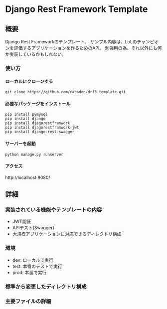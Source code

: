 # Django Rest Framework Template

## 概要
Django Rest Frameworkのテンプレート。
サンプル内容は、LoLのチャンピオンを評価するアプリケーションを作るためのAPI。
勉強用の為、それ以外にも何か実装しているかもしれない。

### 使い方

#### ローカルにクローンする
`git clone https://github.com/rabadon/drf3-template.git`

#### 必要なパッケージをインストール
```
pip install pymysql
pip install django
pip install djagorestframwork
pip install djagorestframwork-jwt
pip install django-rest-swagger
```

#### サーバーを起動
`python manage.py runserver`


#### アクセス
http://localhost:8080/

## 詳細
### 実装されている機能やテンプレートの内容
- JWT認証
- APIテスト(Swagger)
- 大規模アプリケーションに対応できるディレクトリ構成


### 環境
- dev: ローカルで実行
- test: 本番のテストで実行
- prod: 本番で実行

### 標準から変更したディレクトリ構成
### 主要ファイルの詳細
